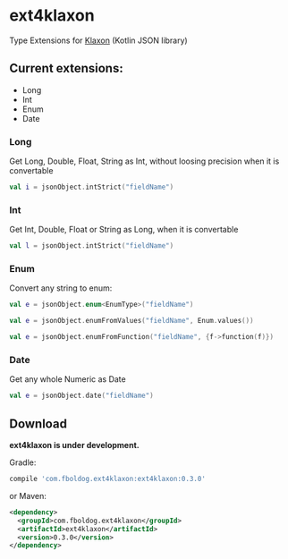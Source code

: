 # ext4klaxon
Type Extensions for [Klaxon](https://github.com/cbeust/klaxon) (Kotlin JSON library)

## Current extensions:
* Long
* Int
* Enum
* Date

### Long
Get Long, Double, Float, String as Int, without loosing precision when it is convertable
```kotlin
val i = jsonObject.intStrict("fieldName")
```

### Int
Get Int, Double, Float or String as Long, when it is convertable
```kotlin
val l = jsonObject.intStrict("fieldName")
```

### Enum
Convert any string to enum:
```kotlin
val e = jsonObject.enum<EnumType>("fieldName")
```

```kotlin
val e = jsonObject.enumFromValues("fieldName", Enum.values())
```

```kotlin
val e = jsonObject.enumFromFunction("fieldName", {f->function(f)})
```

### Date
Get any whole Numeric as Date
```kotlin
val e = jsonObject.date("fieldName")
```


## Download

**ext4klaxon is under development.**

Gradle:
```groovy
compile 'com.fboldog.ext4klaxon:ext4klaxon:0.3.0'
```

or Maven:
```xml
<dependency>
  <groupId>com.fboldog.ext4klaxon</groupId>
  <artifactId>ext4klaxon</artifactId>
  <version>0.3.0</version>
</dependency>
```
